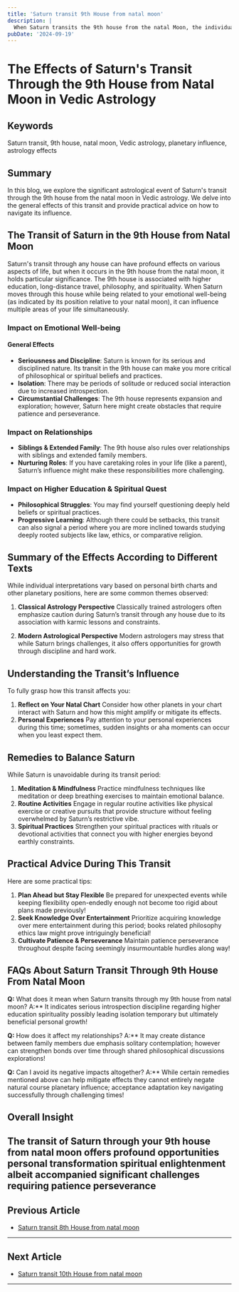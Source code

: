 ```yaml
---
title: 'Saturn transit 9th House from natal moon'
description: |
  When Saturn transits the 9th house from the natal Moon, the individual may experience a mix of good and bad outcomes, including financial challenges, health issues, and potential spiritual growth. There may be opportunities for learning, but also significant obstacles.
pubDate: '2024-09-19'
---
```


# The Effects of Saturn's Transit Through the 9th House from Natal Moon in Vedic Astrology

## Keywords
Saturn transit, 9th house, natal moon, Vedic astrology, planetary influence, astrology effects

## Summary
In this blog, we explore the significant astrological event of Saturn's transit through the 9th house from the natal moon in Vedic astrology. We delve into the general effects of this transit and provide practical advice on how to navigate its influence.

## The Transit of Saturn in the 9th House from Natal Moon

Saturn's transit through any house can have profound effects on various aspects of life, but when it occurs in the 9th house from the natal moon, it holds particular significance. The 9th house is associated with higher education, long-distance travel, philosophy, and spirituality. When Saturn moves through this house while being related to your emotional well-being (as indicated by its position relative to your natal moon), it can influence multiple areas of your life simultaneously.

### Impact on Emotional Well-being

#### General Effects
- **Seriousness and Discipline**: Saturn is known for its serious and disciplined nature. Its transit in the 9th house can make you more critical of philosophical or spiritual beliefs and practices.
- **Isolation**: There may be periods of solitude or reduced social interaction due to increased introspection.
- **Circumstantial Challenges**: The 9th house represents expansion and exploration; however, Saturn here might create obstacles that require patience and perseverance.

### Impact on Relationships

- **Siblings & Extended Family**: The 9th house also rules over relationships with siblings and extended family members.
- **Nurturing Roles**: If you have caretaking roles in your life (like a parent), Saturn’s influence might make these responsibilities more challenging.

### Impact on Higher Education & Spiritual Quest

- **Philosophical Struggles**: You may find yourself questioning deeply held beliefs or spiritual practices.
- **Progressive Learning**: Although there could be setbacks, this transit can also signal a period where you are more inclined towards studying deeply rooted subjects like law, ethics, or comparative religion.

## Summary of the Effects According to Different Texts

While individual interpretations vary based on personal birth charts and other planetary positions, here are some common themes observed:

1. **Classical Astrology Perspective**
   Classically trained astrologers often emphasize caution during Saturn’s transit through any house due to its association with karmic lessons and constraints.

2. **Modern Astrological Perspective**
   Modern astrologers may stress that while Saturn brings challenges, it also offers opportunities for growth through discipline and hard work.

## Understanding the Transit’s Influence

To fully grasp how this transit affects you:
1. **Reflect on Your Natal Chart**
   Consider how other planets in your chart interact with Saturn and how this might amplify or mitigate its effects.
2. **Personal Experiences**
   Pay attention to your personal experiences during this time; sometimes, sudden insights or aha moments can occur when you least expect them.

## Remedies to Balance Saturn

While Saturn is unavoidable during its transit period:
1. **Meditation & Mindfulness**
   Practice mindfulness techniques like meditation or deep breathing exercises to maintain emotional balance.
2. **Routine Activities**
   Engage in regular routine activities like physical exercise or creative pursuits that provide structure without feeling overwhelmed by Saturn’s restrictive vibe.
3. **Spiritual Practices**
   Strengthen your spiritual practices with rituals or devotional activities that connect you with higher energies beyond earthly constraints.

## Practical Advice During This Transit

Here are some practical tips:

1. **Plan Ahead but Stay Flexible**
    Be prepared for unexpected events while keeping flexibility open-endedly enough not become too rigid about plans made previously!
2. **Seek Knowledge Over Entertainment**
    Prioritize acquiring knowledge over mere entertainment during this period; books related philosophy ethics law might prove intriguingly beneficial!
3. **Cultivate Patience & Perseverance**
    Maintain patience perseverance throughout despite facing seemingly insurmountable hurdles along way!

## FAQs About Saturn Transit Through 9th House From Natal Moon

**Q:** What does it mean when Saturn transits through my 9th house from natal moon?
A:** It indicates serious introspection discipline regarding higher education spirituality possibly leading isolation temporary but ultimately beneficial personal growth!

**Q:** How does it affect my relationships?
A:** It may create distance between family members due emphasis solitary contemplation; however can strengthen bonds over time through shared philosophical discussions explorations!

**Q:** Can I avoid its negative impacts altogether?
A:** While certain remedies mentioned above can help mitigate effects they cannot entirely negate natural course planetary influence; acceptance adaptation key navigating successfully through challenging times!

## Overall Insight

The transit of Saturn through your 9th house from natal moon offers profound opportunities personal transformation spiritual enlightenment albeit accompanied significant challenges requiring patience perseverance
---

## Previous Article
- [Saturn transit 8th House from natal moon](200708_Saturn_transit_8th_House_from_natal_moon.md)

---

## Next Article
- [Saturn transit 10th House from natal moon](200710_Saturn_transit_10th_House_from_natal_moon.md)

---
